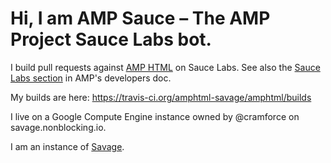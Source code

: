 # Hi, I am AMP Sauce – The AMP Project Sauce Labs bot.

I build pull requests against [AMP HTML](https://github.com/ampproject/amphtml) on Sauce Labs. See also the [Sauce Labs section](https://github.com/ampproject/amphtml/blob/master/DEVELOPING.md#saucelabs) in AMP's developers doc.

My builds are here: https://travis-ci.org/amphtml-savage/amphtml/builds

I live on a Google Compute Engine instance owned by @cramforce on savage.nonblocking.io.

I am an instance of [Savage](https://github.com/twbs/savage).
